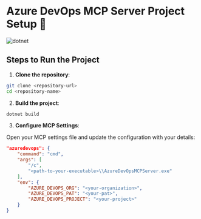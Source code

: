 # Azure DevOps MCP Server Project Setup 🚀

![dotnet](https://github.com/aherrick/AzureDevOpsMCPServer/actions/workflows/dotnet.yml/badge.svg)

## Steps to Run the Project

1. **Clone the repository**:

```bash
git clone <repository-url>
cd <repository-name>
```

2. **Build the project**:

```bash
dotnet build
```

3. **Configure MCP Settings**:

Open your MCP settings file and update the configuration with your details:

```json
"azuredevops": {
    "command": "cmd",
    "args": [
        "/c",
        "<path-to-your-executable>\\AzureDevOpsMCPServer.exe"
    ],
    "env": {
        "AZURE_DEVOPS_ORG": "<your-organization>",
        "AZURE_DEVOPS_PAT": "<your-pat>",
        "AZURE_DEVOPS_PROJECT": "<your-project>"
    }
}
```
